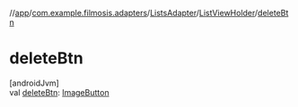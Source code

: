 //[app](../../../../index.md)/[com.example.filmosis.adapters](../../index.md)/[ListsAdapter](../index.md)/[ListViewHolder](index.md)/[deleteBtn](delete-btn.md)

# deleteBtn

[androidJvm]\
val [deleteBtn](delete-btn.md): [ImageButton](https://developer.android.com/reference/kotlin/android/widget/ImageButton.html)
